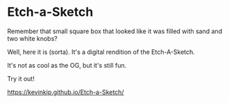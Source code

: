 # Etch-a-Sketch

Remember that small square box that looked like it was filled with sand and two white knobs?

Well, here it is (sorta). It's a digital rendition of the Etch-A-Sketch.

It's not as cool as the OG, but it's still fun. 

Try it out!

https://kevinkip.github.io/Etch-a-Sketch/
